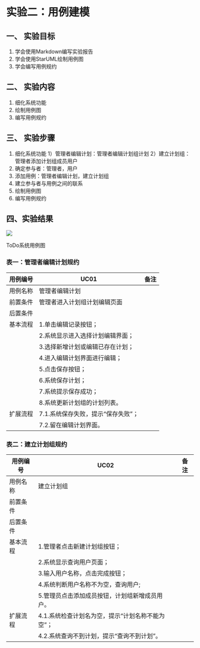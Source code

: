 # 实验二：用例建模

## 一、 实验目标

1. 学会使用Markdown编写实验报告
2. 学会使用StarUML绘制用例图
3. 学会编写用例规约

## 二、 实验内容

1. 细化系统功能
2. 绘制用例图
3. 编写用例规约

## 三、 实验步骤

1. 细化系统功能
   1）管理者编辑计划：管理者编辑计划组计划
   2）建立计划组：管理者添加计划组成员用户
2. 确定参与者：管理者，用户
3. 添加用例：管理者编辑计划，建立计划组
4. 建立参与者与用例之间的联系
5. 绘制用例图
6. 编写用例规约

## 四、实验结果

![](./实验2.jpg)

ToDo系统用例图

### 表一：管理者编辑计划规约

| **用例编号** | **UC01**                           | **备注** |
| :----------- | ---------------------------------- | -------- |
| 用例名称     | 管理者编辑计划                     |          |
| 前置条件     | 管理者进入计划组计划编辑页面       |          |
| 后置条件     |                                    |          |
| 基本流程     | 1.单击编辑记录按钮；               |          |
|              | 2.系统显示进入选择计划编辑界面；   |          |
|              | 3.选择新增计划或编辑已存在计划；   |          |
|              | 4.进入编辑计划界面进行编辑；       |          |
|              | 5.点击保存按钮；                   |          |
|              | 6.系统保存计划；                   |          |
|              | 7.系统提示保存成功；               |          |
|              | 8.系统更新计划组的计划列表。       |          |
| 扩展流程     | 7.1.系统保存失败，提示“保存失败”； |          |
|              | 7.2.留在编辑计划界面。             |          |

### 表二：建立计划组规约

| **用例编号** | **UC02**                                         | **备注** |
| ------------ | ------------------------------------------------ | -------- |
| 用例名称     | 建立计划组                                       |          |
| 前置条件     |                                                  |          |
| 后置条件     |                                                  |          |
| 基本流程     | 1.管理者点击新建计划组按钮；                     |          |
|              | 2.系统显示查询用户页面；                         |          |
|              | 3.输入用户名称，点击完成按钮；                   |          |
|              | 4.系统判断用户名称不为空，查询用户;              |          |
|              | 5.管理员点击添加成员按钮，计划组新增成员用户。   |          |
| 扩展流程     | 4.1.系统检查计划名为空，提示“计划名称不能为空”； |          |
|              | 4.2.系统查询不到计划，提示“查询不到计划”。       |          |